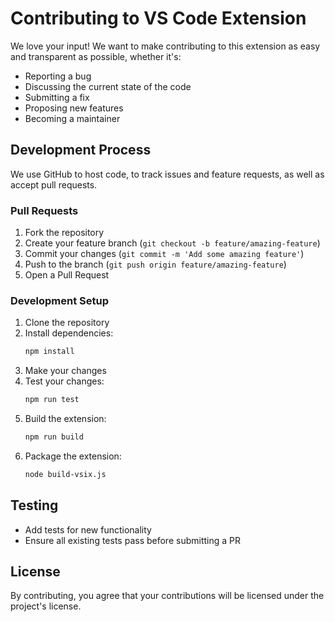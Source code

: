 # Contributing to VS Code Extension

We love your input! We want to make contributing to this extension as easy and transparent as possible, whether it's:

- Reporting a bug
- Discussing the current state of the code
- Submitting a fix
- Proposing new features
- Becoming a maintainer

## Development Process

We use GitHub to host code, to track issues and feature requests, as well as accept pull requests.

### Pull Requests

1. Fork the repository
2. Create your feature branch (`git checkout -b feature/amazing-feature`)
3. Commit your changes (`git commit -m 'Add some amazing feature'`)
4. Push to the branch (`git push origin feature/amazing-feature`)
5. Open a Pull Request

### Development Setup

1. Clone the repository
2. Install dependencies:
   ```bash
   npm install
   ```
3. Make your changes
4. Test your changes:
   ```bash
   npm run test
   ```
5. Build the extension:
   ```bash
   npm run build
   ```
6. Package the extension:
   ```bash
   node build-vsix.js
   ```

## Testing

- Add tests for new functionality
- Ensure all existing tests pass before submitting a PR

## License

By contributing, you agree that your contributions will be licensed under the project's license.
